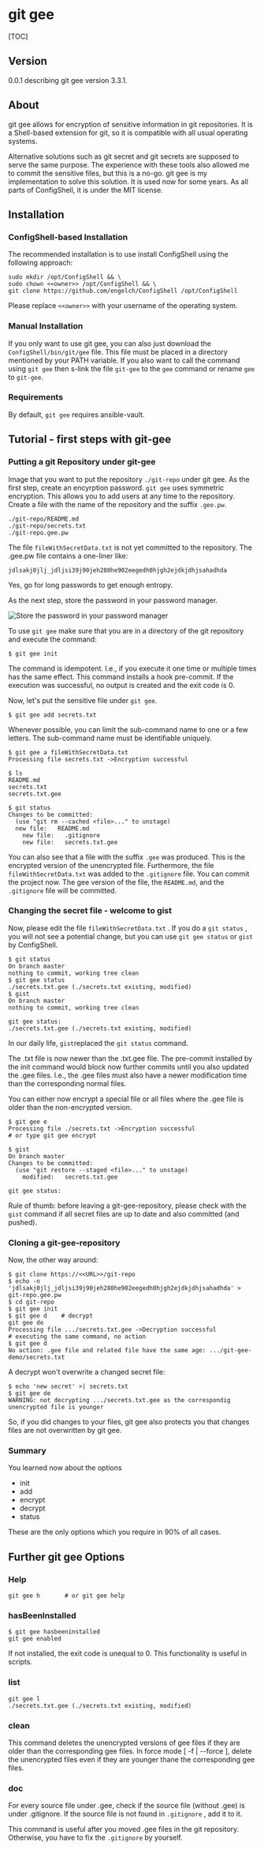 # git gee

[TOC]

## Version

0.0.1 describing git gee version 3.3.1.

## About

git gee allows for encryption of sensitive information in git repositories. It is a Shell-based extension for git, so it is compatible with all usual operating systems.

Alternative solutions such as git secret and git secrets are supposed to serve the same purpose.  The experience with these tools also allowed me to commit the sensitive files, but this is a no-go.  git gee is my implementation to solve this solution. It is used now for some years. As all parts of ConfigShell, it is under the MIT license.

## Installation

### ConfigShell-based Installation

The recommended installation is to use install ConfigShell using the following approach:

```
sudo mkdir /opt/ConfigShell && \
sudo chown <<owner>> /opt/ConfigShell && \
git clone https://github.com/engelch/ConfigShell /opt/ConfigShell
```

Please replace `<<owner>>` with your username of the operating system.

### Manual Installation

If you only want to use git gee, you can also just download the `ConfigShell/bin/git/gee` file.  This file must be placed in a directory mentioned by your PATH variable. If you also want to call the command using `git gee` then s-link the file `git-gee` to the `gee` command or rename `gee` to `git-gee`. 

### Requirements

By default, `git gee` requires ansible-vault. 

## Tutorial - first steps with git-gee

### Putting a git Repository under git-gee

Image that you want to put the repository  `./git-repo` under git gee. As the first step, create an encyrption password.  `git gee` uses symmetric encryption. This allows you to add users at any time to the repository. Create a file with the name of the repository and the suffix `.gee.pw`. 

```
./git-repo/README.md
./git-repo/secrets.txt
./git-repo.gee.pw
```

The file `fileWithSecretData.txt` is not yet committed to the repository. The .gee.pw file contains a one-liner like:

```
jdlsakj0jlj_jdljsi39j90jeh280he902eegedh0hjgh2ejdkjdhjsahadhda
```

Yes, go for long passwords to get enough entropy.

As the next step, store the password in your password manager. 

![Store the password in your password manager](git-gee-images/usePwMgrToStorePw.png)



To use `git gee` make sure that you are in a directory of the git repository and execute the command:

```
$ git gee init
```

The command is idempotent. I.e., if you execute it one time or multiple times has the same effect. This command installs a hook pre-commit. If the execution was successful, no output is created and the exit code is 0.

Now, let's put the sensitive file under `git gee`. 

```
$ git gee add secrets.txt
```

Whenever possible, you can limit the sub-command name to one or a few letters. The sub-command name must be identifiable uniquely.

```
$ git gee a fileWithSecretData.txt
Processing file secrets.txt ->Encryption successful

$ ls
README.md
secrets.txt
secrets.txt.gee

$ git status
Changes to be committed:
  (use "git rm --cached <file>..." to unstage)
  new file:   README.md
	new file:   .gitignore
	new file:   secrets.txt.gee
```

You can also see that a file with the suffix `.gee` was produced. This is the encrypted version of the unencrypted file. Furthermore, the file `fileWithSecretData.txt` was added to the `.gitignore` file.  You can commit the project now. The gee version of the file, the `README.md`, and the `.gitignore` file will be committed.

### Changing the secret file - welcome to gist

Now, please edit the file `fileWithSecretData.txt` . If you do a `git status` , you will not see a potential change, but you can use `git gee status` or `gist` by ConfigShell.

```
$ git status                                                                                 
On branch master
nothing to commit, working tree clean
$ git gee status                                                                             
./secrets.txt.gee (./secrets.txt existing, modified)
$ gist                                                                                       
On branch master
nothing to commit, working tree clean

git gee status:
./secrets.txt.gee (./secrets.txt existing, modified)
```

In our daily life, `gist`replaced the `git status` command.

The .txt file is now newer than the .txt.gee file. The pre-commit installed by the init command would block now further commits until you also updated the .gee files. I.e., the .gee files must also have a newer modification time than the corresponding normal files.

You can either now encrypt a special file or all files where the .gee file is older than the non-encrypted version.

```
$ git gee e
Processing file ./secrets.txt ->Encryption successful
# or type git gee encrypt

$ gist
On branch master
Changes to be committed:
  (use "git restore --staged <file>..." to unstage)
	modified:   secrets.txt.gee

git gee status:
```

Rule of thumb: before leaving a git-gee-repository, please check with the `gist` command if all secret files are up to date and also committed (and pushed).

### Cloning a git-gee-repository

Now, the other way around:

```
$ git clone https://<<URL>>/git-repo
$ echo -n 'jdlsakj0jlj_jdljsi39j90jeh280he902eegedh0hjgh2ejdkjdhjsahadhda' > git-repo.gee.pw
$ cd git-repo
$ git gee init
$ git gee d    # decrypt
git gee de                                                                                   
Processing file .../secrets.txt.gee ->Decryption successful
# executing the same command, no action
$ git gee d
No action: .gee file and related file have the same age: .../git-gee-demo/secrets.txt

```

A decrypt won't overwrite a changed secret file:

```
$ echo 'new secret' >| secrets.txt
$ git gee de
WARNING: not decrypting .../secrets.txt.gee as the correspondig unencrypted file is younger
```

So, if you did changes to your files, git gee also protects you that changes files are not overwritten by git gee.

### Summary

You learned now about the options

- init
- add
- encrypt
- decrypt
- status

These are the only options which you require in 90% of all cases.

## Further git gee Options

### Help

```
git gee h       # or git gee help
```

### hasBeenInstalled

```
$ git gee hasbeeninstalled                                                                    
git gee enabled
```

If not installed, the exit code is unequal to 0. This functionality is useful in scripts.

### list

```
git gee l                                                                                     
./secrets.txt.gee (./secrets.txt existing, modified)
```

### clean

This command deletes the unencrypted versions of gee files if they are older than the corresponding gee files. In force mode [ -f | --force ], delete the unencrypted files even if they are younger thane the corresponding gee files.

### doc

For every source file under .gee, check if the source file (without .gee) is under .gitignore. If the source file is not found in `.gitignore` , add it to it.

This command is useful after you moved .gee files in the git repository. Otherwise, you have to fix the `.gitignore` by yourself.



